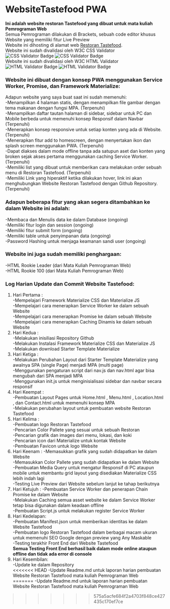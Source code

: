 # WebsiteTastefood PWA
**Ini adalah website restoran Tastefood yang dibuat untuk mata kuliah Pemrograman Web**    
Semua Pemrograman dilakukan di Brackets, sebuah code editor khusus Website yang memiliki fitur Live Preview   
Website ini dihosting di alamat web [Restoran Tastefood](http://bytesting.my.id/).    
Website ini sudah divalidasi oleh W3C CSS Validator     
![CSS Validator Badge](http://jigsaw.w3.org/css-validator/images/vcss) ![CSS Validator Badge](http://jigsaw.w3.org/css-validator/images/vcss-blue)     
Website ini sudah divalidasi oleh W3C HTML Validator     
![HTML Validator Badge](https://www.w3.org/Icons/valid-html401) ![HTML Validator Badge](https://www.w3.org/Icons/valid-html401-blue) 

### Website ini dibuat dengan konsep PWA menggunakan Service Worker, Promise, dan Framework Materialize:  
Adapun website yang saya buat saat ini sudah memenuhi:  
-Menampilkan 4 halaman statis, dengan menampilkan file gambar dengan tema makanan dengan fungsi MPA. (Terpenuhi)  
-Menampilkan daftar tautan halaman di sidebar, sidebar untuk PC dan Mobile berbeda untuk memenuhi konsep Responsif dalam Navbar (Terpenuhi)  
-Menerapkan konsep responsive untuk setiap konten yang ada di Website. (Terpenuhi)    
-Menerapkan fitur add to homescreen, dengan menyertakan ikon dan splash screen menggunakan PWA. (Terpenuhi)    
-Dapat diakses dalam mode offline tanpa ada satupun aset dan konten yang broken sejak akses pertama menggunakan caching Service Worker. (Terpenuhi)  
-Memiliki list yang dibuat untuk memberikan cara melakukan order sebuah menu di Restoran Tastefood. (Terpenuhi)  
-Memiliki Link yang hiperaktif ketika dilakukan hover, link ini akan menghubungkan Website Restoran Tastefood dengan Github Repository. (Terpenuhi)  

### Adapun beberapa fitur yang akan segera ditambahkan ke dalam Website ini adalah:    
-Membaca dan Menulis data ke dalam Database (ongoing)  
-Memiliki fitur login dan session (ongoing)  
-Memiliki fitur submit form (ongoing)  
-Memiliki table untuk penyimpanan data (ongoing)  
-Password Hashing untuk menjaga keamanan sandi user (ongoing)  

### Website ini juga sudah memiliki penghargaan:  
-HTML Rookie Leader (dari Mata Kuliah Pemrograman Web)  
-HTML Rookie 100 (dari Mata Kuliah Pemrograman Web)  

### Log Harian Update dan Commit Website Tastefood:  
1. Hari Pertama :        
-Mempelajari Framework Materialize CSS dan Materialize JS  
-Mempelajari cara menerapkan Service Worker ke dalam sebuah Website  
-Mempelajari cara menerapkan Promise ke dalam sebuah Website  
-Mempelajari cara menerapkan Caching Dinamis ke dalam sebuah Website  
2. Hari Kedua :  
-Melakukan inisiliasi Repository Github  
-Melakukan Instalasi Framework Materialize CSS dan Materialize JS  
-Melakukan download Starter Template Materialize  
3. Hari Ketiga :  
-Melakukan Perubahan Layout dari Starter Template Materialize yang awalnya SPA (single Page) menjadi MPA (multi page)     
-Menggunakan pengaturan script dari nav.js dan nav.html agar bisa mengubah dari SPA menjadi MPA    
-Menggunakan init.js untuk menginisialisasi sidebar dan navbar secara responsif
4. Hari Keempat :   
-Pembuatan Layout Pages untuk Home.html , Menu.html , Location.html , dan Contact.html untuk memenuhi konsep MPA   
-Melakukan perubahan layout untuk pembuatan website Restoran Tastefood  
5. Hari Kelima :   
-Pembuatan logo Restoran Tastefood  
-Pencarian Color Pallete yang sesuai untuk sebuah Restoran  
-Pencarian grafik dan images dari menu, lokasi, dan koki  
-Pencarian icon dari Materialize untuk kontak Website  
-Pembuatan Favicon untuk logo Website  
6. Hari Keenam :
-Memasukkan grafik yang sudah didapatkan ke dalam Website      
-Memasukkan Color Pallete yang sudah didapatkan ke dalam Website     
-Pembuatan Media Query untuk mengatur Responsif di PC ataupun mobile untuk membantu grid layout yang disediakan Materialize CSS lebih indah lagi  
-Testing Live Preview dari Website sebelum lanjut ke tahap berikutnya    
7. Hari Ketujuh :
-Pembuatan Service Worker dan penerapan Chain Promise ke dalam Website    
-Melakukan Caching semua asset website ke dalam Service Worker tetap bisa digunakan dalam keadaan offline    
-Pembuatan Script.js untuk melakukan register Service Worker  
8. Hari Kedelapan:  
-Pembuatan Manifest.json untuk memberikan identitas ke dalam Website Tastefood  
-Pembuatan logo Restoran Tastefood dalam berbagai macam ukuran untuk memenuhi SEO Google dengan preview yang Any Maskable  
-Testing terakhir Front End dari Website Tastefood  
**Semua Testing Front End berhasil baik dalam mode online ataupun offline dan tidak ada error di console**    
9. Hari Kesembilan:  
-Update ke dalam Repository   
<<<<<<< HEAD
-Update Readme.md untuk laporan harian pembuatan Website Restoran Tastefood mata kuliah Pemrograman Web  
=======
-Update Readme.md untuk laporan harian pembuatan Website Restoran Tastefood mata kuliah Pemrograman Web  


>>>>>>> 575a5acfe684f2a4703f848ce427435c170ef7ce
